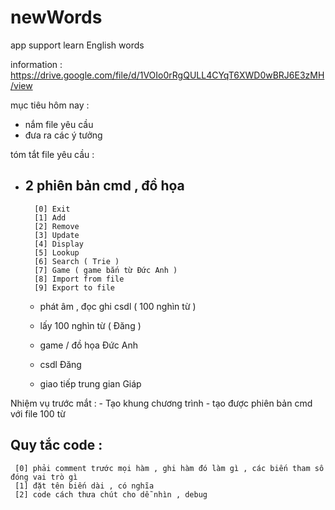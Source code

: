# newWords
app support learn English words

information : https://drive.google.com/file/d/1VOIo0rRgQULL4CYqT6XWD0wBRJ6E3zMH/view 

mục tiêu hôm nay :
  - nắm file yêu cầu
  - đưa ra các ý tưởng

tóm tắt file yêu cầu : 
  - 2 phiên bản cmd , đồ họa
    -
          [0] Exit
          [1] Add
          [2] Remove
          [3] Update
          [4] Display
          [5] Lookup
          [6] Search ( Trie )
          [7] Game ( game bắn từ Đức Anh )
          [8] Import from file
          [9] Export to file
    - phát âm , đọc ghi csdl ( 100 nghìn từ )
    - lấy 100 nghìn từ ( Đăng )
   
    - game / đồ họa Đức Anh
    - csdl Đăng
    - giao tiếp trung gian Giáp
   
  Nhiệm vụ trước mắt :
    - Tạo khung chương trình 
    - tạo được phiên bản cmd với file 100 từ 

  Quy tắc code : 
  - 
     [0] phải comment trước mọi hàm , ghi hàm đó làm gì , các biến tham số đóng vai trò gì 
     [1] đặt tên biến dài , có nghĩa 
     [2] code cách thưa chút cho dễ nhìn , debug
    
